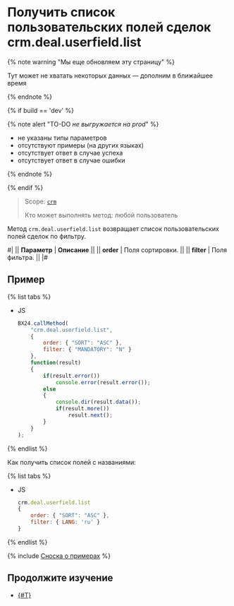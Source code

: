 # Получить список пользовательских полей сделок crm.deal.userfield.list

{% note warning "Мы еще обновляем эту страницу" %}

Тут может не хватать некоторых данных — дополним в ближайшее время

{% endnote %}

{% if build == 'dev' %}

{% note alert "TO-DO _не выгружается на prod_" %}

- не указаны типы параметров
- отсутствуют примеры (на других языках)
- отсутствует ответ в случае успеха
- отсутствует ответ в случае ошибки

{% endnote %}

{% endif %}

> Scope: [`crm`](../../../scopes/permissions.md)
>
> Кто может выполнять метод: любой пользователь

Метод `crm.deal.userfield.list` возвращает список пользовательских полей сделок по фильтру.

#|
|| **Параметр** | **Описание** ||
|| **order** | Поля сортировки. ||
|| **filter** | Поля фильтра. ||
|#

## Пример

{% list tabs %}

- JS

    ```js
    BX24.callMethod(
        "crm.deal.userfield.list",
        {
            order: { "SORT": "ASC" },
            filter: { "MANDATORY": "N" }
        },
        function(result)
        {
            if(result.error())
                console.error(result.error());
            else
            {
                console.dir(result.data());
                if(result.more())
                    result.next();
            }
        }
    );
    ```

{% endlist %}

Как получить список полей с названиями:

{% list tabs %}

- JS

    ```js
    crm.deal.userfield.list
    {
        order: { "SORT": "ASC" },
        filter: { LANG: 'ru' }
    }
    ```

{% endlist %}

{% include [Сноска о примерах](../../../../_includes/examples.md) %}

## Продолжите изучение

- [{#T}](../../../../tutorials/crm/how-to-add-crm-objects/how-to-add-precision-to-user-field.md)